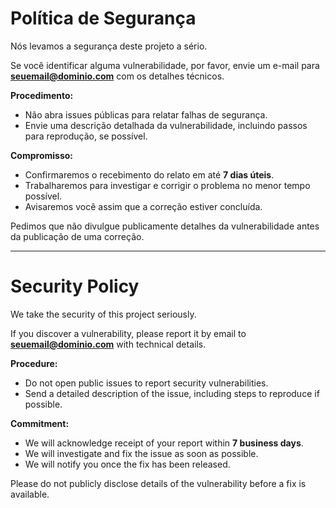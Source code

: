 # Política de Segurança

Nós levamos a segurança deste projeto a sério.

Se você identificar alguma vulnerabilidade, por favor, envie um e-mail para **seuemail@dominio.com** com os detalhes técnicos.

**Procedimento:**

- Não abra issues públicas para relatar falhas de segurança.
- Envie uma descrição detalhada da vulnerabilidade, incluindo passos para reprodução, se possível.

**Compromisso:**

- Confirmaremos o recebimento do relato em até **7 dias úteis**.
- Trabalharemos para investigar e corrigir o problema no menor tempo possível.
- Avisaremos você assim que a correção estiver concluída.

Pedimos que não divulgue publicamente detalhes da vulnerabilidade antes da publicação de uma correção.

---



# Security Policy

We take the security of this project seriously.

If you discover a vulnerability, please report it by email to **seuemail@dominio.com** with technical details.

**Procedure:**

- Do not open public issues to report security vulnerabilities.
- Send a detailed description of the issue, including steps to reproduce if possible.

**Commitment:**

- We will acknowledge receipt of your report within **7 business days**.
- We will investigate and fix the issue as soon as possible.
- We will notify you once the fix has been released.

Please do not publicly disclose details of the vulnerability before a fix is available.
